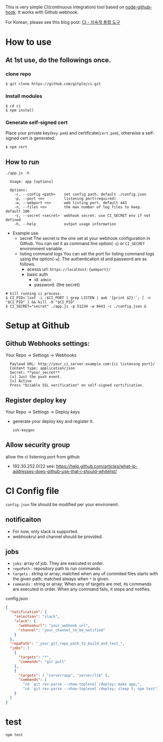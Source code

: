 
This is very simple CI(continuous integration) tool based on [node-github-hook](https://github.com/nlf/node-github-hook). It works with Github webhook.

For Korean, please see this blog post: [CI - 지속적 통합 도구](http://tech.gitple.io/2017/12/13/ci-oss/)

# How to use

## At 1st use, do the followings once.

### clone repo

```
$ git clone https://github.com/gitple/ci.git
```

### Install modules

```
$ cd ci
$ npm install
```

### Generate self-signed cert

Place your private key(`key.pem`) and certificate(`cert.pem`), otherwise a self-signed cert is generated.

```
$ npm cert
```

## How to run

```
./app.js -h

  Usage: app [options]

  Options:
    -c, --config <path>    set config path. default ./config.json
    -p, --port <n>         listening port(required)
    -w, --webport <n>      web listing port. default 443
    -n, --files <n>        the max number of log files to keep. default 100
    -s, --secret <secret>  webhook secret. use CI_SECRET env if not defined
    -h, --help             output usage information
```

- Example use
  - secret
    The secret is the one set at your webhook configuration in Github. You can set it as command line option(`-s`) or `CI_SECRET` environment variable.
  - listing command logs
    You can set the port for listing command logs using the option(`-w`). The authentication id and password are as follows.
    - acesss url: `https://localhost:{webport}/`
    - basic auth
      - id: `admin`
      - password: {the secret}

```
# kill running ci process.
$ CI_PID=`lsof -i :$CI_PORT | grep LISTEN | awk '{print $2}'`; [ -n "$CI_PID" ] && kill -9 "$CI_PID"
$ CI_SECRET="secret" ./app.js -p 51234 -w 8443 -c ./config.json &
```

# Setup at Github

## Github Webhooks settings: 

Your Repo -> Settings -> Webhooks

```
  Payload URL: http://your_ci_server.example.com:{ci listening port}/
  Content type: application/json
  Secret: **your_secret**
  [v] Just the push event.
  [v] Active
  Press "Disable SSL verification" on self-signed certification.
```

## Register deploy key

Your Repo -> Settings -> Deploy keys

- generate your deploy key and register it.

  ```
  ssh-keygen
  ```

## Allow security group 

allow the ci listening port from github
  - 192.30.252.0/22 see: https://help.github.com/articles/what-ip-addresses-does-github-use-that-i-should-whitelist/


# CI Config file

`config.json` file should be modified per your environemt.

## notificaiton
  - For now, only slack is supported.
  - webhookrul and channel should be provided.

## jobs
  - `jobs`: array of job. They are executed in order.
  - `repoPath` : repository path to run commands.
  - `targets` : string or array; matched when any of commited files starts with the given path; matched always when `*` is given.
  - `commands` : string or array; When any of targets are met, its commands are executed in order. When any command fails, it stops and notifies.

config.json
```json
{
  "notification": {
    "selection": "slack",
    "slack": {
      "webhookurl": "your_webhook_url",
      "channel": "your_channel_to_be_notified"
    }
  },
  "repoPath": "_your_git_repo_path_to_build_and_test_",
  "jobs": [
    {
      "targets": "*",
      "commands": "git pull"
    },
    {
      "targets": [ "server/app", "server/lib" ],
      "commands": [ 
        "cd `git rev-parse --show-toplevel`/deploy; make app;",
        "cd `git rev-parse --show-toplevel`/deploy; sleep 5; npm test"]
    }
  ]
}
```

# test

```
npm test
```
